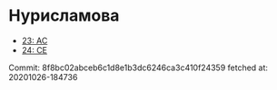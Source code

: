 # Нурисламова
- [23: AC](23.md)
- [24: CE](24.md)

Commit: 8f8bc02abceb6c1d8e1b3dc6246ca3c410f24359
 fetched at: 20201026-184736
